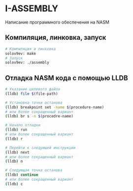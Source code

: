 # I-ASSEMBLY
Написание программного обеспечения на NASM

## Компиляция, линковка, запуск
```bash
# Компиляция и линковка
solov9ev: make
# Запуск
solov9ev: ./assembly
```

## Отладка NASM кода с помощью LLDB
```bash
# Указание целевого файла
(lldb) file $(file-path)

# Установка точки останова
(lldb) breakpoint set -name $(procedure-name)
# или более сокращенный вариант
(lldb) br s -n $(procedre-name)

# Начало отладки
(lldb) run
# или более сокращенный вариант
(lldb) r

# Перейти к следующей инструкции
(lldb) next
# или более сокращенный вариант
(lldb) n

# Следующая точка останова
(lldb) continue
# или более сокращенный вариант
(lldb) c
```